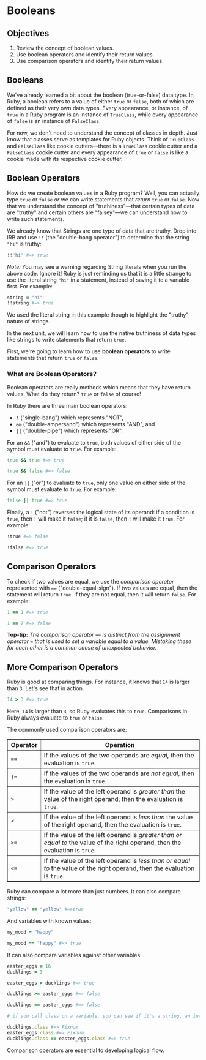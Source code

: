 # Booleans

## Objectives

1. Review the concept of boolean values.
2. Use boolean operators and identify their return values.
3. Use comparison operators and identify their return values.

## Booleans

We've already learned a bit about the boolean (true-or-false) data type. In Ruby, a boolean refers to a value of either `true` or `false`, both of which are defined as their very own data types. Every appearance, or instance, of `true` in a Ruby program is an instance of `TrueClass`, while every appearance of `false` is an instance of `FalseClass`.

For now, we don't need to understand the concept of classes in depth. Just know that classes serve as templates for Ruby objects. Think of `TrueClass` and `FalseClass` like cookie cutters––there is a `TrueClass` cookie cutter and a `FalseClass` cookie cutter and every appearance of `true` or `false` is like a cookie made with its respective cookie cutter.

## Boolean Operators

How do we create boolean values in a Ruby program? Well, you can actually type `true` or `false` *or* we can write statements that *return* `true` or `false`. Now that we understand the concept of "truthiness"—that certain types of data are "truthy" and certain others are "falsey"—we can understand how to write such statements.

We already know that Strings are one type of data that are truthy. Drop into IRB and use `!!` (the "double-bang operator") to determine that the string `"hi"` is truthy:

```ruby
!!"hi" #=> true
```

*Note:* You may see a warning regarding String literals when you run the above code. Ignore it! Ruby is just reminding us that it is a little strange to use the literal string `"hi"` in a statement, instead of saving it to a variable first. For example:

```ruby
string = "hi"
!!string #=> true
```

We used the literal string in this example though to highlight the "truthy" nature of strings.

In the next unit, we will learn how to use the native truthiness of data types like strings to write statements that return `true`.

First, we're going to learn how to use **boolean operators** to write statements that return `true` or `false`.

### What are Boolean Operators?

Boolean operators are really methods which means that they have return values. What do they return? `true` or `false` of course!

In Ruby there are three main boolean operators:

* `!` ("single-bang") which represents "NOT",
* `&&` ("double-ampersand") which represents "AND", and
* `||` ("double-pipe") which represents "OR".

For an `&&` ("and") to evaluate to `true`, both values of either side of the symbol must evaluate to `true`. For example:

```ruby
true && true #=> true

true && false #=> false
```

For an `||` ("or") to evaluate to `true`, only one value on either side of the symbol must evaluate to `true`. For example:

```ruby
false || true #=> true
```

Finally, a `!` ("not") reverses the logical state of its operand: if a condition is `true`, then `!` will make it `false`; if it is `false`, then `!` will make it `true`. For example:

```ruby
!true #=> false

!false #=> true
```

## Comparison Operators

To check if two values are equal, we use the *comparison operator* represented with `==` ("double-equal-sign"). If two values are equal, then the statement will return `true`. If they are not equal, then it will return `false`. For example:

```ruby
1 == 1 #=> true

1 == 7 #=> false
```

**Top-tip:** *The comparison operator* `==` *is distinct from the assignment operator* `=` *that is used to set a variable equal to a value. Mistaking these for each other is a common cause of unexpected behavior.*

## More Comparison Operators

Ruby is good at comparing things. For instance, it knows that `14` is larger than `3`. Let's see that in action.

```rb
14 > 3 #=> true
```

Here, `14` is larger than `3`, so Ruby evaluates this to `true`. Comparisons in Ruby always evaluate to `true` or `false`.

The commonly used comparison operators are:

<table border="1" cellpadding="4" cellspacing="0">
  <tr>
    <th>Operator</th>
    <th>Operation</th>
  </tr>
  <tr>
    <td><code>==</code></td>
    <td>If the values of the two operands are <em>equal</em>, then the evaluation is <code>true</code>.</td>
  </tr>
  <tr>
    <td><code>!=</code></td>
    <td>If the values of the two operands are <em>not equal</em>, then the evaluation is <code>true</code>.</td>
  </tr>  
  <tr>
    <td><code>&gt;</code></td>
    <td>If the value of the left operand is <em>greater than</em> the value of the right operand, then the evaluation is <code>true</code>.</td>
  </tr>
  <tr>
    <td><code>&lt;</code></td>
    <td>If the value of the left operand is <em>less than</em> the value of the right operand, then the evaluation is <code>true</code>.</td>
  </tr>
  <tr>
    <td><code>&gt;=</code></td>
    <td>If the value of the left operand is <em>greater than or equal to</em> the value of the right operand, then the evaluation is <code>true</code>.</td>
  </tr>
  <tr>
    <td><code>&lt;=</code></td>
    <td>If the value of the left operand is <em>less than or equal to</em> the value of the right operand, then the evaluation is <code>true</code>.</td>
  </tr>
</table>

Ruby can compare a lot more than just numbers. It can also compare strings:

```rb
"yellow" == "yellow" #=>true
```

And variables with known values:

```rb
my_mood = "happy"

my_mood == "happy" #=> true
```

It can also compare variables against other variables:

```ruby
easter_eggs = 16
ducklings = 3

easter_eggs > ducklings #=> true

ducklings >= easter_eggs #=> false

ducklings == easter_eggs #=> false

# if you call class on a variable, you can see if it's a string, an integer, etc.

ducklings.class #=> Fixnum
easter_eggs.class #=> Fixnum
ducklings.class == easter_eggs.class #=> true
```

Comparison operators are essential to developing logical flow.
